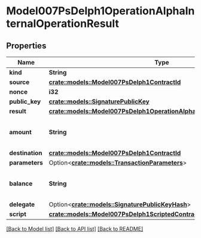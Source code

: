 # Model007PsDelph1OperationAlphaInternalOperationResult

## Properties

Name | Type | Description | Notes
------------ | ------------- | ------------- | -------------
**kind** | **String** |  | 
**source** | [**crate::models::Model007PsDelph1ContractId**](007-PsDELPH1.contract_id.md) |  | 
**nonce** | **i32** |  | 
**public_key** | [**crate::models::SignaturePublicKey**](Signature.Public_key.md) |  | 
**result** | [**crate::models::Model007PsDelph1OperationAlphaOperationResultDelegation**](007-PsDELPH1.operation.alpha.operation_result.delegation.md) |  | 
**amount** | **String** | Decimal representation of a positive big number | 
**destination** | [**crate::models::Model007PsDelph1ContractId**](007-PsDELPH1.contract_id.md) |  | 
**parameters** | Option<[**crate::models::TransactionParameters**](Transaction_parameters.md)> |  | [optional]
**balance** | **String** | Decimal representation of a positive big number | 
**delegate** | Option<[**crate::models::SignaturePublicKeyHash**](Signature.Public_key_hash.md)> |  | [optional]
**script** | [**crate::models::Model007PsDelph1ScriptedContracts**](007-PsDELPH1.scripted.contracts.md) |  | 

[[Back to Model list]](../README.md#documentation-for-models) [[Back to API list]](../README.md#documentation-for-api-endpoints) [[Back to README]](../README.md)


